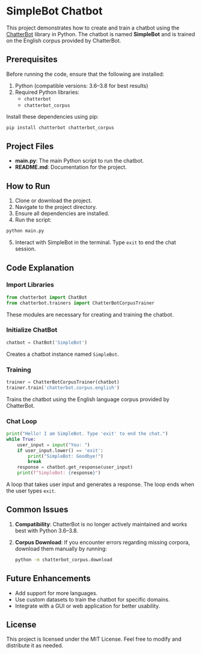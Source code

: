 # SimpleBot Chatbot  

This project demonstrates how to create and train a chatbot using the [ChatterBot](https://chatterbot.readthedocs.io/) library in Python. The chatbot is named **SimpleBot** and is trained on the English corpus provided by ChatterBot.

## Prerequisites

Before running the code, ensure that the following are installed:

1. Python (compatible versions: 3.6–3.8 for best results)
2. Required Python libraries:
   - `chatterbot`
   - `chatterbot_corpus`

Install these dependencies using pip:

```bash
pip install chatterbot chatterbot_corpus
```

## Project Files

- **main.py**: The main Python script to run the chatbot.
- **README.md**: Documentation for the project.

## How to Run

1. Clone or download the project.
2. Navigate to the project directory.
3. Ensure all dependencies are installed.
4. Run the script:

```bash
python main.py
```

5. Interact with SimpleBot in the terminal. Type `exit` to end the chat session.

## Code Explanation

### Import Libraries

```python
from chatterbot import ChatBot
from chatterbot.trainers import ChatterBotCorpusTrainer
```
These modules are necessary for creating and training the chatbot.

### Initialize ChatBot

```python
chatbot = ChatBot('SimpleBot')
```
Creates a chatbot instance named `SimpleBot`.

### Training

```python
trainer = ChatterBotCorpusTrainer(chatbot)
trainer.train('chatterbot.corpus.english')
```
Trains the chatbot using the English language corpus provided by ChatterBot.

### Chat Loop

```python
print("Hello! I am SimpleBot. Type 'exit' to end the chat.")
while True:
    user_input = input("You: ")
    if user_input.lower() == 'exit':
        print("SimpleBot: Goodbye!")
        break
    response = chatbot.get_response(user_input)
    print(f"SimpleBot: {response}")
```
A loop that takes user input and generates a response. The loop ends when the user types `exit`.

## Common Issues

1. **Compatibility**:
   ChatterBot is no longer actively maintained and works best with Python 3.6–3.8.

2. **Corpus Download**:
   If you encounter errors regarding missing corpora, download them manually by running:
   ```bash
   python -m chatterbot_corpus.download
   ```

## Future Enhancements

- Add support for more languages.
- Use custom datasets to train the chatbot for specific domains.
- Integrate with a GUI or web application for better usability.

## License

This project is licensed under the MIT License. Feel free to modify and distribute it as needed.
